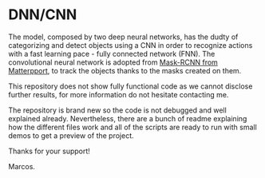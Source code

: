 # DNN/CNN
 
The model, composed by two deep neural networks, has the dudty of categorizing and detect objects using a CNN in order to recognize actions with a fast learning pace - fully connected network (FNN). The convolutional neural network is adopted from [Mask-RCNN from Matterpport](https://github.com/matterport/Mask_RCNN), to track the objects thanks to the masks created on them.

This repository does not show fully functional code as we cannot disclose further results, for more information do not hesitate contacting me.

The repository is brand new so the code is not debugged and well explained already. Nevertheless, there are a bunch of readme explaining how the different files work and all of the scripts are ready to run with small demos to get a preview of the project.

Thanks for your support!

Marcos.
